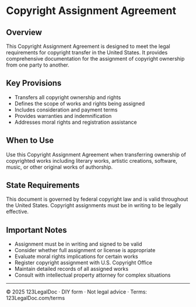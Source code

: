 # Copyright Assignment Agreement

## Overview
This Copyright Assignment Agreement is designed to meet the legal requirements for copyright transfer in the United States. It provides comprehensive documentation for the assignment of copyright ownership from one party to another.

## Key Provisions
- Transfers all copyright ownership and rights
- Defines the scope of works and rights being assigned
- Includes consideration and payment terms
- Provides warranties and indemnification
- Addresses moral rights and registration assistance

## When to Use
Use this Copyright Assignment Agreement when transferring ownership of copyrighted works including literary works, artistic creations, software, music, or other original works of authorship.

## State Requirements
This document is governed by federal copyright law and is valid throughout the United States. Copyright assignments must be in writing to be legally effective.

## Important Notes
- Assignment must be in writing and signed to be valid
- Consider whether full assignment or license is appropriate
- Evaluate moral rights implications for certain works
- Register copyright assignment with U.S. Copyright Office
- Maintain detailed records of all assigned works
- Consult with intellectual property attorney for complex situations

---
© 2025 123LegalDoc · DIY form · Not legal advice · Terms: 123LegalDoc.com/terms
